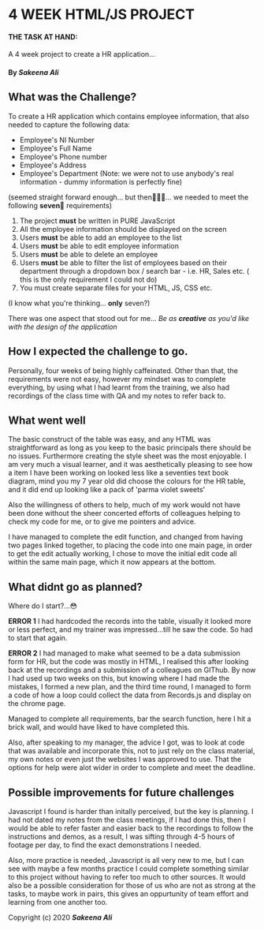 # 4 WEEK HTML/JS PROJECT

#### THE TASK AT HAND:
A 4 week project to create a HR application...

#### By _**Sakeena Ali**_

## What was the Challenge?
To create a HR application which contains employee information, that also needed to capture the following data:

- Employee's NI Number
- Employee's Full Name
- Employee's Phone number
- Employee's Address
- Employee's Department
 (Note: we were not to use anybody's real information - dummy information is perfectly fine)
 
 (seemed straight forward enough... but then🥁🥁🥁... we needed to meet the following **seven**👀 requirements)
 
1. The project **must** be written in PURE JavaScript 
2. All the employee information should be displayed on the screen
3. Users **must** be able to add an employee to the list 
4. Users **must** be able to edit employee information 
5. Users **must** be able to delete an employee 
6. Users **must** be able to filter the list of employees based on their department through a dropdown box / search bar - i.e. HR, Sales etc. ( this is the only requirement I could not do)
7. You must create separate files for your HTML, JS, CSS etc.

(I know what you're thinking... **only** seven?)

There was one aspect that stood out for me... *Be as **creative** as you'd like with the design of the application*

## How I expected the challenge to go.
Personally, four weeks of being highly caffeinated. Other than that, the requirements were not easy, however my mindset was to complete everything, by using what I had learnt from the training, we also had recordings of the class time with QA and my notes to refer back to. 

## What went well

The basic construct of the table was easy, and any HTML was straightforward as long as you keep to the basic principals there should be no issues. Furthermore creating the style sheet was the most enjoyable. I am very much a visual learner, and it was aesthetically pleasing to see how a item I have been working on looked less like a seventies text book diagram, mind you my 7 year old did choose the colours for the HR table, and it did end up looking like a pack of 'parma violet sweets'

Also the willingness of others to help, much of my work would not have been done without the sheer concerted efforts of colleagues helping to check my code for me, or to give me pointers and advice. 


I have managed to complete the edit function, and changed from having two pages linked together, to placing the code into one main page, in order to get the edit actually working, I chose to move the initial edit code all within the same main page, which it now appears at the bottom. 


## What didnt go as planned?

Where do I start?...😳

**ERROR 1** I had hardcoded the records into the table, visually it looked more or less perfect, and my trainer was impressed...till he saw the code. So had to start that again.

**ERROR 2** I had managed to make what seemed to be a data submission form for HR, but the code was mostly in HTML, I realised this after looking back at the recordings and a submission of a colleagues on GIThub. 
By now I had used up two weeks on this, but knowing where I had made the mistakes, I formed a new plan, and the third time round, I managed to form a code of how a loop could collect the data from Records.js and display on the chrome page. 

Managed to complete all requirements, bar the search function, here I hit a brick wall, and would have liked to have completed this. 

Also, after speaking to my manager, the advice I got, was to look at code that was available and incorporate this, not to just rely on the class material, my own notes or even just the websites I was approved to use. That the options for help were alot wider in order to complete and meet the deadline. 

## Possible improvements for future challenges

Javascript I found is harder than initally perceived, but the key is planning. I had not dated my notes from the class meetings, if I had done this, then I would be able to refer faster and easier back to the recordings to follow the instructions and demos, as a result, I was sifting through 4-5 hours of footage per day, to find the exact demonstrations I needed.

Also, more practice is needed, Javascript is all very new to me, but I can see with maybe a few months practice I could complete something similar to this project without having to refer too much to other sources. It would also be a possible consideration for those of us who are not as strong at the tasks, to maybe work in pairs, this gives an oppurtunity of team effort and learning from one another too. 


Copyright (c) 2020 **_Sakeena Ali_**

